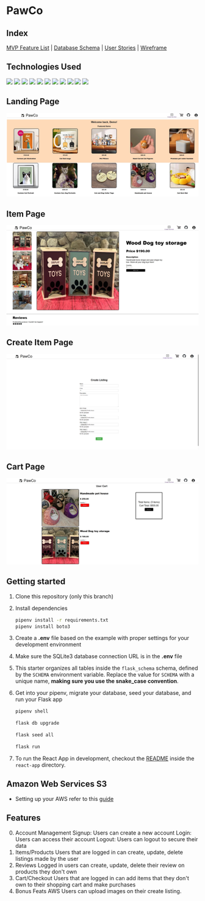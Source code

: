 # PawCo

## Index

[MVP Feature List](https://github.com/RetepG/CapStone/wiki/Features) |
[Database Schema](https://github.com/RetepG/CapStone/wiki/Database-Schema) |
[User Stories](https://github.com/RetepG/CapStone/wiki/User) |
[Wireframe](https://github.com/RetepG/CapStone/wiki/Wireframe)

## Technologies Used
<img src="https://img.shields.io/badge/JavaScript-323330?style=for-the-badge&logo=javascript&logoColor=F7DF1E" />  <img src="https://img.shields.io/badge/Node.js-339933?style=for-the-badge&logo=nodedotjs&logoColor=white" />  <img src="https://img.shields.io/badge/PostgreSQL-316192?style=for-the-badge&logo=postgresql&logoColor=white" />  <img src="https://img.shields.io/badge/HTML5-E34F26?style=for-the-badge&logo=html5&logoColor=white" />  <img src="https://img.shields.io/badge/CSS3-1572B6?style=for-the-badge&logo=css3&logoColor=white" />  <img src="https://img.shields.io/badge/React-20232A?style=for-the-badge&logo=react&logoColor=61DAFB" />  <img src="https://img.shields.io/badge/Redux-593D88?style=for-the-badge&logo=redux&logoColor=white" />  <img src="https://img.shields.io/badge/GitHub-100000?style=for-the-badge&logo=github&logoColor=white" />  <img src="https://img.shields.io/badge/Python-3776AB?style=for-the-badge&logo=python&logoColor=white" />  <img src="https://img.shields.io/badge/Amazon_AWS-FF9900?style=for-the-badge&logo=amazonaws&logoColor=whit" /> <img src="https://camo.githubusercontent.com/35f2e05c7eea775c5fbcb068d30e6e69bbbc4205044608e3a4d1b1c648bbd438/68747470733a2f2f696d672e736869656c64732e696f2f62616467652f466c61736b2d2532333030302e7376673f7374796c653d666f722d7468652d6261646765266c6f676f3d666c61736b266c6f676f436f6c6f723d7768697465" />

## Landing Page
<img src="https://github.com/RetepG/CapStone/blob/dev/react-app/src/assets/Landing.png">

## Item Page
<img src="https://github.com/RetepG/CapStone/blob/dev/react-app/src/assets/ItemPage.png">

## Create Item Page
<img src="https://github.com/RetepG/CapStone/blob/dev/react-app/src/assets/CreatePage.png">

## Cart Page
<img src="https://github.com/RetepG/CapStone/blob/dev/react-app/src/assets/Cart.png">

## Getting started
1. Clone this repository (only this branch)

2. Install dependencies

      ```bash
      pipenv install -r requirements.txt
      pipenv install boto3
      ```

3. Create a **.env** file based on the example with proper settings for your
   development environment

4. Make sure the SQLite3 database connection URL is in the **.env** file

5. This starter organizes all tables inside the `flask_schema` schema, defined
   by the `SCHEMA` environment variable.  Replace the value for
   `SCHEMA` with a unique name, **making sure you use the snake_case
   convention**.

6. Get into your pipenv, migrate your database, seed your database, and run your Flask app

   ```bash
   pipenv shell
   ```

   ```bash
   flask db upgrade
   ```

   ```bash
   flask seed all
   ```

   ```bash
   flask run
   ```

7. To run the React App in development, checkout the [README](./react-app/README.md) inside the `react-app` directory.

## Amazon Web Services S3
* Setting up your AWS refer to this [guide](https://github.com/jdrichardsappacad/aws-s3-pern-demo)

## Features
0. Account Management
Signup: Users can create a new account
Login: Users can access their account
Logout: Users can logout to secure their data
1. Items/Products
Users that are logged in can create, update, delete listings made by the user
2. Reviews
Logged in users can create, update, delete their review on products they don't own
3. Cart/Checkout
Users that are logged in can add items that they don't own to their shopping cart and make purchases
4. Bonus Feats AWS
Users can upload images on their create listing.
